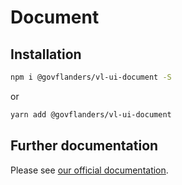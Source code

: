 # Document
## Installation
```bash
npm i @govflanders/vl-ui-document -S
```
or
```bash
yarn add @govflanders/vl-ui-document
```
## Further documentation
Please see [our official documentation](https://overheid.vlaanderen.be/webuniversum/v3/search?q=vl-ui-document).
